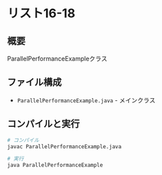 # リスト16-18

## 概要
ParallelPerformanceExampleクラス

## ファイル構成
- `ParallelPerformanceExample.java` - メインクラス

## コンパイルと実行
```bash
# コンパイル
javac ParallelPerformanceExample.java

# 実行
java ParallelPerformanceExample
```
